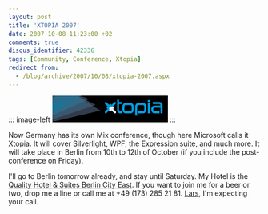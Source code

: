 ```yaml
---
layout: post
title: 'XTOPIA 2007'
date: 2007-10-08 11:23:00 +02
comments: true
disqus_identifier: 42336
tags: [Community, Conference, Xtopia]
redirect_from:
  - /blog/archive/2007/10/08/xtopia-2007.aspx
---
```


::: image-left
![](/files/archive/Xtopia.png)
:::

Now Germany has its own Mix conference, though here Microsoft calls it [Xtopia](http://www.xtopia-konferenz.de/). It will cover Silverlight, WPF, the Expression suite, and much more. It will take place in Berlin from 10th to 12th of October (if you include the post-conference on Friday).

I'll go to Berlin tomorrow already, and stay until Saturday. My Hotel is the [Quality Hotel & Suites Berlin City East](http://www.quality-hotel-berlin.de/en/). If you want to join me for a beer or two, drop me a line or call me at +49 (173) 285 21 81. [Lars](http://blog.lars-keller.net/PermaLink,guid,331497aa-dee3-4a90-a81b-126f2727f292.aspx), I'm expecting your call.

